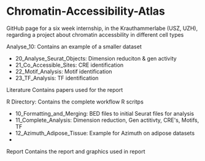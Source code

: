 # Chromatin-Accessibility-Atlas
GitHub page for a six week internship, in the Krauthammerlabe (USZ, UZH), regarding a project about chromatin accessbility in different cell types

Analyse_10:
  Contains an example of a smaller dataset
  - 20_Analyse_Seurat_Objects: Dimension reduciton & gen activity
  - 21_Co_Accessible_Sites: CRE identification
  - 22_Motif_Analysis: Motif identification
  - 23_TF_Analysis: TF identification

Literature
  Contains papers used for the report

R Directory:
  Contains the complete workflow R scritps
  - 10_Formatting_and_Merging: BED files to initial Seurat files for analysis
  - 11_Complete_Analysis: Dimension reduction, Gen actitivty, CRE's, Motifs, TF
  - 12_Azimuth_Adipose_Tissue: Example for Azimuth on adipose datasets
  - 
Report
  Contains the report and graphics used in report
